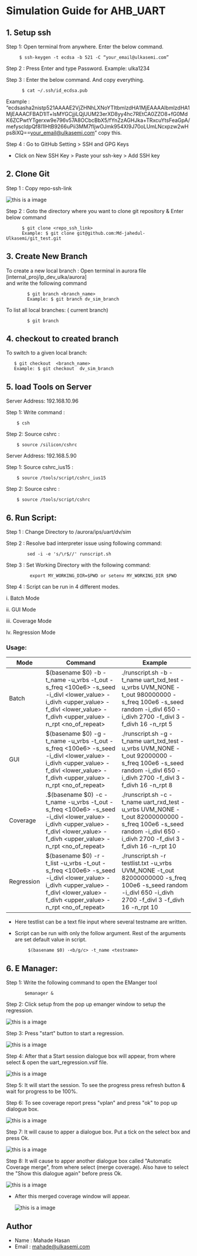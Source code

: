# Simulation Guide for AHB_UART


## 1. Setup ssh

 Step 1: Open terminal from anywhere. Enter the below command.
  
         $ ssh-keygen -t ecdsa -b 521 -C “your_email@ulkasemi.com”
          
 Step 2 :  Press Enter and type Password. 
           Example: ulka1234
           
 Step 3 : Enter the below command. And copy everything.
 
          $ cat ~/.ssh/id_ecdsa.pub
    
Example : 
“ecdsasha2nistp521AAAAE2VjZHNhLXNoYTItbmlzdHA1MjEAAAAIbmlzdHA1MjEAAACFBAD1lT+lsMYGCjjiLQjUUM23erXD8yy4hc7REtCA0ZZO8+fG0MdK6ZCPwtYTgerxw9e796v57A8OCbcBbX5/fYnZzAGHJka+TRxcuYtsFeaGpA/mefyscldpQf8I1lHtB9266uPii3MM7fIjwOJmk954XI9J70oLUmLNcxpzw2wHps8iXQ==your_email@ulkasemi.com”  copy this.

Step 4 : Go to GitHub Setting > SSH and GPG Keys 

+ Click on New  SSH Key > Paste your ssh-key > Add SSH key

## 2. Clone Git

Step 1 : Copy repo-ssh-link 

![this is a image](SSH.PNG)

Step 2 :  Goto the directory where you want to clone git repository & Enter below command

          $ git clone <repo_ssh_link>          
          Example: $ git clone git@github.com:Md-jahedul-Ulkasemi/git_test.git


## 3. Create New Branch

To create a new local branch : Open terminal in aurora file [internal_proj/ip_dev_ulka/aurora]                                                   
and write the following command
      
            $ git branch <branch_name>
            Example: $ git branch dv_sim_branch
     
To list all local branches: ( current branch)
      
            $ git branch

## 4. checkout to created branch

To switch to a given local branch:
     
       $ git checkout  <branch_name>
       Example: $ git checkout  dv_sim_branch
     
## 5. load Tools on Server

 Server Address: 192.168.10.96
 
 Step 1: Write command : 
 
        $ csh 
 
 Step 2: Source cshrc : 
 
        $ source /silicon/cshrc


 Server Address: 192.168.5.90
 
  Step 1: Source cshrc_ius15 : 
 
        $ source /tools/script/cshrc_ius15 
 
 Step 2: Source cshrc : 
 
        $ source /tools/script/cshrc
 
## 6. Run Script: 

Step 1 : Change Directory to /aurora/ips/uart/dv/sim

Step 2 : Resolve bad interpreter issue using following command:

            sed -i -e 's/\r$//' runscript.sh
            
Step 3 : Set Working Directory with the following command:

             export MY_WORKING_DIR=$PWD or setenv MY_WORKING_DIR $PWD
             
Step 4 : Script can be run in 4 different modes. 

 i.  Batch Mode
 
 ii. GUI Mode
 
 iii. Coverage Mode
 
 Iv. Regression Mode
 
### Usage:

| Mode       |          Command                               | Example | 
|------------|------------------------------------------------|---------|
| Batch      | $(basename $0) -b -t_name <testname> -u_vrbs <verbosity> -t_out <timeout> -s_freq <100e6> -s_seed <seed> -i_divl <lower_value> -i_divh <upper_value> -f_divl <lower_value> -f_divh <upper_value> -n_rpt <no_of_repeat> | ./runscript.sh -b -t_name uart_txd_test -u_vrbs UVM_NONE -t_out 980000000 -s_freq 100e6 -s_seed random -i_divl 650 -i_divh 2700 -f_divl 3 -f_divh 16 -n_rpt 5 |
| GUI        | $(basename $0) -g -t_name <testname> -u_vrbs <verbosity> -t_out <timeout> -s_freq <100e6> -s_seed <seed> -i_divl <lower_value> -i_divh <upper_value> -f_divl <lower_value> -f_divh <upper_value> -n_rpt <no_of_repeat> | ./runscript.sh -g -t_name uart_txd_test -u_vrbs UVM_NONE -t_out 92000000 -s_freq 100e6 -s_seed random -i_divl 650 -i_divh 2700 -f_divl 3 -f_divh 16 -n_rpt 8 |
| Coverage   | .$(basename $0) -c -t_name <testname> -u_vrbs <verbosity> -t_out <timeout> -s_freq <100e6> -s_seed <seed> -i_divl <lower_value> -i_divh <upper_value> -f_divl <lower_value> -f_divh <upper_value> -n_rpt <no_of_repeat> | ./runscript.sh -c -t_name uart_rxd_test -u_vrbs UVM_NONE -t_out 82000000000 -s_freq 100e6 -s_seed random -i_divl 650 -i_divh 2700 -f_divl 3 -f_divh 16 -n_rpt 10 |
| Regression | $(basename $0) -r -t_list <testlist> -u_vrbs <verbosity> -t_out <timeout> -s_freq <100e6> -s_seed <seed> -i_divl <lower_value> -i_divh <upper_value> -f_divl <lower_value> -f_divh <upper_value> -n_rpt <no_of_repeat> |  ./runscript.sh -r testlist.txt -u_vrbs UVM_NONE -t_out 82000000000 -s_freq 100e6 -s_seed random -i_divl 650 -i_divh 2700 -f_divl 3 -f_divh 16 -n_rpt 10 |
    
 * Here testlist can be a text file input where several testname are written. 

 * Script can be run with only the follow argument. Rest of the arguments are set default value in script.
 
            $(basename $0) -<b/g/c> -t_name <testname>
 
 
 ## 6. E Manager: 


Step 1: Write the following command to open the  EManger tool

           $emanager &
           
Step 2: Click setup from the pop up emanger window to setup the regression.
 
 ![this is a image](setup.png)

Step 3: Press "start" button to start a regression.
 
 ![this is a image](start.PNG)

Step 4: After that a Start session dialogue box will appear, from where select & open the uart_regression.vsif file.
 
 ![this is a image](Select_file.PNG)

Step 5: It will start the session. To see the progress press refresh button & wait for progress to be 100%.
 
Step 6: To see coverage report press "vplan" and press "ok" to pop up dialogue box.
 
 ![this is a image](vplan.PNG)

Step 7: It will cause to apper a dialogue box. Put a tick on the select box and press Ok.
 
 ![this is a image](dialouge_boxset.png)
 
Step 8: It will cause to apper another dialogue box called "Automatic Coverage merge", from where select (merge coverage). Also have to select the "Show this dialogue again" before press Ok.
 
  ![this is a image](merge.PNG)
 
* After this merged coverage window will appear.
 
  ![this is a image](coverage_em.PNG)

## Author 

 + Name  : Mahade Hasan
 + Email : mahade@ulkasemi.com
